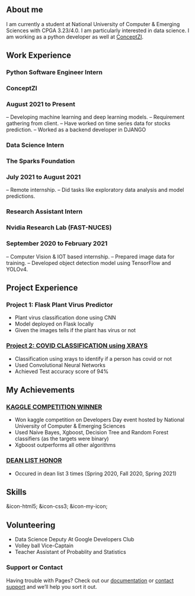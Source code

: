 ## About me

I am currently a student at National University of Computer & Emerging Sciences with CPGA 3.23/4.0. I am particularly interested in data science. I am working as a python developer as well at [ConceptZI](https://conceptzi.com/our-team/).

## Work Experience
### Python Software Engineer Intern
### ConceptZI
### August 2021 to Present
– Developing machine learning and deep learning models.
– Requirement gathering from client.
– Have worked on time series data for stocks prediction.
– Worked as a backend developer in DJANGO

### Data Science Intern
### The Sparks Foundation
### July 2021 to August 2021
– Remote internship.
– Did tasks like exploratory data analysis and model predictions. 

### Research Assistant Intern 
### Nvidia Research Lab (FAST-NUCES)
### September 2020 to February 2021
– Computer Vision & IOT based internship.
– Prepared image data for training.
– Developed object detection model using TensorFlow and YOLOv4.


## Project Experience
### Project 1: Flask Plant Virus Predictor
- Plant virus classification done using CNN
- Model deployed on Flask locally 
- Given the images tells if the plant has virus or not

### [Project 2: COVID CLASSIFICATION using XRAYS](https://github.com/YassaFareed/Project-Covid)
- Classification using xrays to identify if a person has covid or not
- Used Convolutional Neural Networks 
- Achieved Test accuracy score of 94% 


## My Achievements
### [KAGGLE COMPETITION WINNER](https://www.kaggle.com/c/devday21-data-science-competition/leaderboard)
- Won kaggle competition on Developers Day event hosted by National University of Computer & Emerging Sciences
- Used Naive Bayes, Xgboost, Decision Tree and Random Forest classifiers (as the targets were binary) 
- Xgboost outperforms all other algorithms

### [DEAN LIST HONOR](https://nu.edu.pk/Campus/Karachi/DeanLists)
- Occured in dean list 3 times (Spring 2020, Fall 2020, Spring 2021)


## Skills

&icon-html5;
&icon-css3;
&icon-my-icon;

## Volunteering
- Data Science Deputy At Google Developers Club
- Volley ball Vice-Captain
- Teacher Assistant of Probablity and Statistics

### Support or Contact

Having trouble with Pages? Check out our [documentation](https://docs.github.com/categories/github-pages-basics/) or [contact support](https://support.github.com/contact) and we’ll help you sort it out.
